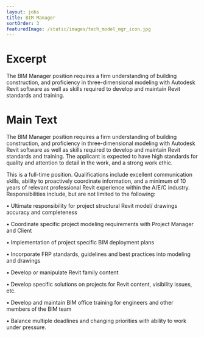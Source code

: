 ```yaml
---
layout: jobs
title: BIM Manager
sortOrder: 3
featuredImage: /static/images/tech_model_mgr_icon.jpg
---
```

# Excerpt

The BIM Manager position requires a firm understanding of building construction, and proficiency in three-dimensional modeling with Autodesk Revit software as well as skills required to develop and maintain Revit standards and training.

# Main Text

The BIM Manager position requires a firm understanding of building construction, and proficiency in three-dimensional modeling with Autodesk Revit software as well as skills required to develop and maintain Revit standards and training. The applicant is expected to have high standards for quality and attention to detail in the work, and a strong work ethic. 

This is a full-time position. Qualifications include excellent communication skills, ability to proactively coordinate information, and a minimum of 10 years of relevant professional Revit experience within the A/E/C industry. Responsibilities include, but are not limited to the following:

•	Ultimate responsibility for project structural Revit model/ drawings accuracy and completeness

•	Coordinate specific project modeling requirements with Project Manager and Client

•	Implementation of project specific BIM deployment plans

•	Incorporate FRP standards, guidelines and best practices into modeling and drawings

•	Develop or manipulate Revit family content

•	Develop specific solutions on projects for Revit content, visibility issues, etc.

•	Develop and maintain BIM office training for engineers and other members of the BIM team

•	Balance multiple deadlines and changing priorities with ability to work under pressure.
